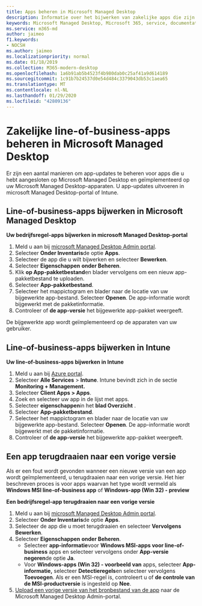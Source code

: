 ```yaml
---
title: Apps beheren in Microsoft Managed Desktop
description: Informatie over het bijwerken van zakelijke apps die zijn geïmplementeerd op Microsoft Managed Desktop-apparaten
keywords: Microsoft Managed Desktop, Microsoft 365, service, documentatie
ms.service: m365-md
author: jaimeo
f1.keywords:
- NOCSH
ms.author: jaimeo
ms.localizationpriority: normal
ms.date: 01/18/2019
ms.collection: M365-modern-desktop
ms.openlocfilehash: 1a6b91ab5b4523f4b980dab0c25af41a9d614189
ms.sourcegitcommit: 1c91b7b24537d0e54d484c3379043db53c1aea65
ms.translationtype: MT
ms.contentlocale: nl-NL
ms.lasthandoff: 01/29/2020
ms.locfileid: "42809136"
---
```

# <a name="manage-line-of-business-apps-in-microsoft-managed-desktop"></a>Zakelijke line-of-business-apps beheren in Microsoft Managed Desktop

<!--Application management -->

Er zijn een aantal manieren om app-updates te beheren voor apps die u hebt aangesloten op Microsoft Managed Desktop en geïmplementeerd op uw Microsoft Managed Desktop-apparaten. U app-updates uitvoeren in microsoft Managed Desktop-portal of Intune. 

<span id="update-app-mmd" />

## <a name="update-line-of-business-apps-in-microsoft-managed-desktop"></a>Line-of-business-apps bijwerken in Microsoft Managed Desktop

**Uw bedrijfsregel-apps bijwerken in microsoft Managed Desktop-portal**
1. Meld u aan bij [microsoft Managed Desktop Admin portal](https://aka.ms/mmdportal).
2. Selecteer **Onder Inventaris**de optie **Apps**.  
3. Selecteer de app die u wilt bijwerken en selecteer **Bewerken**.
4. Selecteer **Eigenschappen** **onder Beheren**. 
5. Klik **op App-pakketbestand**en blader vervolgens om een nieuw app-pakketbestand te uploaden.
6. Selecteer **App-pakketbestand**.
7. Selecteer het mappictogram en blader naar de locatie van uw bijgewerkte app-bestand. Selecteer **Openen**. De app-informatie wordt bijgewerkt met de pakketinformatie.
8. Controleer of **de app-versie** het bijgewerkte app-pakket weergeeft. 

De bijgewerkte app wordt geïmplementeerd op de apparaten van uw gebruiker.

<span id="update-app-intune" />

## <a name="update-line-of-business-apps-in-intune"></a>Line-of-business-apps bijwerken in Intune

**Uw line-of-business-apps bijwerken in Intune**
1. Meld u aan bij [Azure portal](https://portal.azure.com).
2. Selecteer **Alle Services** > **Intune**. Intune bevindt zich in de sectie **Monitoring + Management.**
3. Selecteer **Client Apps > Apps**.
4. Zoek en selecteer uw app in de lijst met apps.
5. Selecteer **eigenschappen**in het **blad Overzicht** .
6. Selecteer **App-pakketbestand**.
7. Selecteer het mappictogram en blader naar de locatie van uw bijgewerkte app-bestand. Selecteer **Openen**. De app-informatie wordt bijgewerkt met de pakketinformatie.
8. Controleer of **de app-versie** het bijgewerkte app-pakket weergeeft.

<span id="roll-back-app-mmd" />

## <a name="roll-back-an-app-to-a-previous-version"></a>Een app terugdraaien naar een vorige versie

Als er een fout wordt gevonden wanneer een nieuwe versie van een app wordt geïmplementeerd, u terugdraaien naar een vorige versie. Het hier beschreven proces is voor apps waarvan het type wordt vermeld als **Windows MSI line-of-business app** of **Windows-app (Win 32) - preview**

**Een bedrijfsregel-app terugdraaien naar een vorige versie**

1. Meld u aan bij [microsoft Managed Desktop Admin portal](https://aka.ms/mmdportal).
2. Selecteer **Onder Inventaris**de optie **Apps**.  
3. Selecteer de app die u moet terugdraaien en selecteer **Vervolgens Bewerken**.
4. Selecteer **Eigenschappen** **onder Beheren**. 
    - Selecteer **app-informatie**voor **Windows MSI-apps voor line-of-business** apps en selecteer vervolgens onder **App-versie negeren**de optie **Ja**.
    - Voor **Windows-apps (Win 32) - voorbeeld van** apps, selecteer **App-informatie,** selecteer **Detectieregels**en selecteer vervolgens **Toevoegen**. 
    Als er een MSI-regel is, controleert u of **de controle van de MSI-productversie** is ingesteld op **Nee**.
5. [Upload een vorige versie van het bronbestand van de app](../get-started/deploy-apps.md) naar de Microsoft Managed Desktop Admin-portal.  

